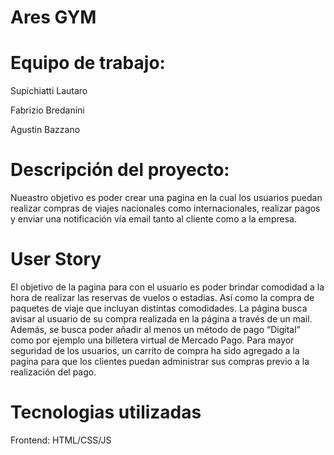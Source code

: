 # Ares GYM
# Equipo de trabajo:

Supichiatti Lautaro 

Fabrizio Bredanini

Agustin Bazzano

# Descripción del proyecto:

Nueastro objetivo es poder crear una pagina en la cual los usuarios puedan realizar compras de viajes nacionales como internacionales, 
realizar pagos y enviar una notificación vía email tanto al cliente como a la empresa.


# User Story

El objetivo de la pagina para con el usuario es poder brindar comodidad a la hora de realizar las reservas de vuelos o estadías. Así como la compra de paquetes de viaje que incluyan distintas comodidades.
La página busca avisar al usuario de su compra realizada en la página a través de un mail. Además, se busca poder añadir al menos un método de pago “Digital” como por ejemplo una billetera virtual de Mercado Pago.
Para mayor seguridad de los usuarios, un carrito de compra ha sido agregado a la pagina para que los clientes puedan administrar sus compras previo a la realización del pago.

# Tecnologias utilizadas

Frontend: HTML/CSS/JS

